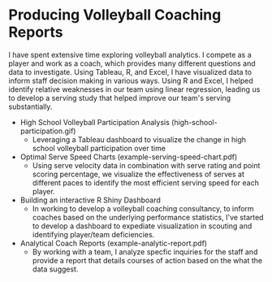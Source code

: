# Producing Volleyball Coaching Reports
I have spent extensive time exploring volleyball analytics. I compete as a player and work as a coach, which provides many different questions and data to investigate. Using Tableau, R, and Excel, I have visualized data to inform staff decision making in various ways. Using R and Excel, I helped identify relative weaknesses in our team using linear regression, leading us to develop a serving study that helped improve our team's serving substantially.

- High School Volleyball Participation Analysis (high-school-participation.gif)
    - Leveraging a Tableau dashboard to visualize the change in high school volleyball participation over time
- Optimal Serve Speed Charts (example-serving-speed-chart.pdf)
    - Using serve velocity data in combination with serve rating and point scoring percentage, we visualize the effectiveness of serves at different paces to identify the most efficient serving speed for each player.
- Building an interactive R Shiny Dashboard
    - In working to develop a volleyball coaching consultancy, to inform coaches based on the underlying performance statistics, I've started to develop a dashboard to expediate visualization in scouting and identifying player/team deficiencies.
 - Analytical Coach Reports (example-analytic-report.pdf)
    - By working with a team, I analyze specfic inquiries for the staff and provide a report that details courses of action based on the what the data suggest.
